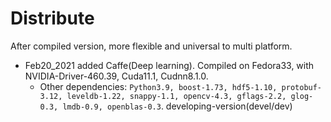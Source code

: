 # Distribute
After compiled version, more flexible and universal to multi platform.

- Feb20_2021 added Caffe(Deep learning). Compiled on Fedora33, with NVIDIA-Driver-460.39, Cuda11.1, Cudnn8.1.0.
  - Other dependencies: `Python3.9, boost-1.73, hdf5-1.10, protobuf-3.12, leveldb-1.22, snappy-1.1, opencv-4.3, gflags-2.2, glog-0.3, lmdb-0.9, openblas-0.3`. developing-version(devel/dev) 



